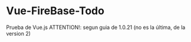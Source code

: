 # Vue-FireBase-Todo
Prueba de Vue.js
ATTENTION!:  segun guia de 1.0.21 (no es la última, de la version 2)
